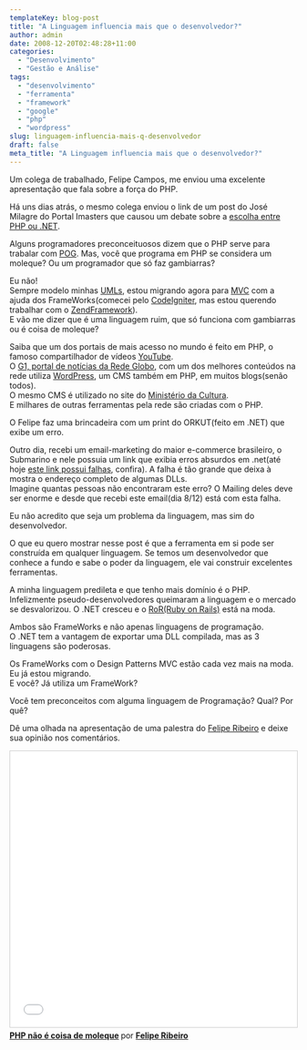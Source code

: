 ```yaml
---
templateKey: blog-post
title: "A Linguagem influencia mais que o desenvolvedor?"
author: admin
date: 2008-12-20T02:48:28+11:00
categories:
  - "Desenvolvimento"
  - "Gestão e Análise"
tags:
  - "desenvolvimento"
  - "ferramenta"
  - "framework"
  - "google"
  - "php"
  - "wordpress"
slug: linguagem-influencia-mais-q-desenvolvedor
draft: false
meta_title: "A Linguagem influencia mais que o desenvolvedor?"
---
```


Um colega de trabalhado, Felipe Campos, me enviou uma excelente apresentação que fala sobre a força do PHP.

Há uns dias atrás, o mesmo colega enviou o link de um post do José Milagre do Portal Imasters que causou um debate sobre a [escolha entre PHP ou .NET](http://blog.imasters.uol.com.br/josemilagre/2008/12/11/responda-se-puder-aspnet-ou-php/ "Responda se puder: ASP ou PHP?").

Alguns programadores preconceituosos dizem que o PHP serve para trabalar com [POG](http://desciclo.pedia.ws/wiki/POG "Programação Orientada a Gambiarra"). Mas, você que programa em PHP se considera um moleque? Ou um programador que só faz gambiarras?

Eu não!<br>
Sempre modelo minhas [UMLs](http://pt.wikipedia.org/wiki/UML "external"), estou migrando agora para [MVC](http://pt.wikipedia.org/wiki/MVC "Model View Controller") com a ajuda dos FrameWorks(comecei pelo [CodeIgniter](http://www.codeigniter.com.br/manual/ "Manual do CodeIgniter traduzido para o Português"), mas estou querendo trabalhar com o [ZendFramework](http://framework.zend.com/ "Site Oficial do ZendFramework")).<br>
E vão me dizer que é uma linguagem ruim, que só funciona com gambiarras ou é coisa de moleque?

Saiba que um dos portais de mais acesso no mundo é feito em PHP, o famoso compartilhador de vídeos [YouTube](http://br.youtube.com/ "YouTube").<br>
O [G1, portal de notícias da Rede Globo](http://g1.globo.com/ "G1, portal de notícias da Globo"), com um dos melhores conteúdos na rede utiliza [WordPress](http://br.wordpress.org/ "Site Oficial do WordPress do Brasil"), um CMS também em PHP, em muitos blogs(senão todos).<br>
O mesmo CMS é utilizado no site do [Ministério da Cultura](http://www.cultura.gov.br/ "Ministério da Cultura").<br>
E milhares de outras ferramentas pela rede são criadas com o PHP.

O Felipe faz uma brincadeira com um print do ORKUT(feito em .NET) que exibe um erro.

Outro dia, recebi um email-marketing do maior e-commerce brasileiro, o Submarino e nele possuia um link que exibia erros absurdos em .net(até hoje [este link possui falhas](http://www.submarino.com.br/meusubmarino/?&franq=124945 "Link do Submarino com erro de .NET"), confira). A falha é tão grande que deixa à mostra o endereço completo de algumas DLLs.<br>
Imagine quantas pessoas não encontraram este erro? O Mailing deles deve ser enorme e desde que recebi este email(dia 8/12) está com esta falha.

Eu não acredito que seja um problema da linguagem, mas sim do desenvolvedor.

O que eu quero mostrar nesse post é que a ferramenta em si pode ser construída em qualquer linguagem. Se temos um desenvolvedor que conhece a fundo e sabe o poder da linguagem, ele vai construir excelentes ferramentas.

A minha linguagem predileta e que tenho mais domínio é o PHP. Infelizmente pseudo-desenvolvedores queimaram a linguagem e o mercado se desvalorizou. O .NET cresceu e o [RoR(Ruby on Rails)](http://www.rubyonrails.org/ "Ruby on Rails") está na moda.

Ambos são FrameWorks e não apenas linguagens de programação.<br>
O .NET tem a vantagem de exportar uma DLL compilada, mas as 3 linguagens são poderosas.

Os FrameWorks com o Design Patterns MVC estão cada vez mais na moda. Eu já estou migrando.<br>
E você? Já utiliza um FrameWork?

Você tem preconceitos com alguma linguagem de Programação? Qual? Por quê?

Dê uma olhada na apresentação de uma palestra do [Felipe Ribeiro](https://twitter.com/felipernb "Felipe Ribeiro") e deixe sua opinião nos comentários.

<iframe src="//www.slideshare.net/slideshow/embed_code/key/3OaEwzTtKaIkbX" width="595" height="485" frameborder="0" marginwidth="0" marginheight="0" scrolling="no" style="border:1px solid #CCC; border-width:1px; margin-bottom:5px; max-width: 100%;" allowfullscreen> </iframe> <div style="margin-bottom:5px"> <strong> <a href="//www.slideshare.net/vagner4work/php-no-coisa-de-moleque" title="PHP não é coisa de moleque" target="_blank">PHP não é coisa de moleque</a> </strong> por <strong><a href="https://twitter.com/felipernb" target="_blank" rel="noopener noreferrer">Felipe Ribeiro</a></strong> </div>
